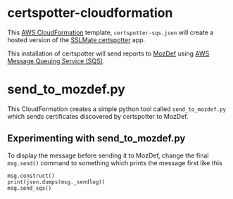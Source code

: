 # certspotter-cloudformation

This [AWS CloudFormation](https://aws.amazon.com/cloudformation/) 
template, `certspotter-sqs.json` will create a hosted version of the 
[SSLMate certspotter](https://github.com/SSLMate/certspotter) app.

This installation of certspotter will send reports to
[MozDef](https://github.com/mozilla/MozDef) using
[AWS Message Queuing Service (SQS)](https://aws.amazon.com/sqs/).

# send_to_mozdef.py

This CloudFormation creates a simple python tool called `send_to_mozdef.py`
which sends certificates discovered by certspotter to MozDef.

## Experimenting with send_to_mozdef.py

To display the message before sending it to MozDef, change the final
`msg.send()` command to something which prints the message first like this

    msg.construct()
    print(json.dumps(msg._sendlog))
    msg.send_sqs()
